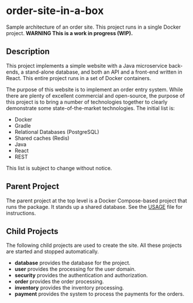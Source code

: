 # order-site-in-a-box
Sample architecture of an order site.  This project runs in a single Docker project.
**WARNING This is a work in progress (WIP).**

## Description
This project implements a simple website with a Java microservice back-ends, a stand-alone database, and both an API 
and a front-end written in React.  This entire project runs in a set of Docker containers.

The purpose of this website is to implement an order entry system.  While there are plenty of excellent commercial 
and open-source, the purpose of this project is to bring a number of technologies together to clearly demonstrate some 
state-of-the-market technologies.  The initial list is:
- Docker
- Gradle
- Relational Databases (PostgreSQL)
- Shared caches (Redis)
- Java
- React
- REST

This list is subject to change without notice.


## Parent Project
The parent project at the top level is a Docker Compose-based project that runs the package.  It stands up a shared
database.  See the [USAGE](USAGE.md) file for instructions.


## Child Projects
The following child projects are used to create the site.  All these projects are started and stopped automatically.

- **database** provides the database for the project.
- **user** provides the processing for the user domain.
- **security** provides the authentication and authorization.
- **order** provides the order processing.
- **inventory** provides the inventory processing.
- **payment** provides the system to process the payments for the orders.
